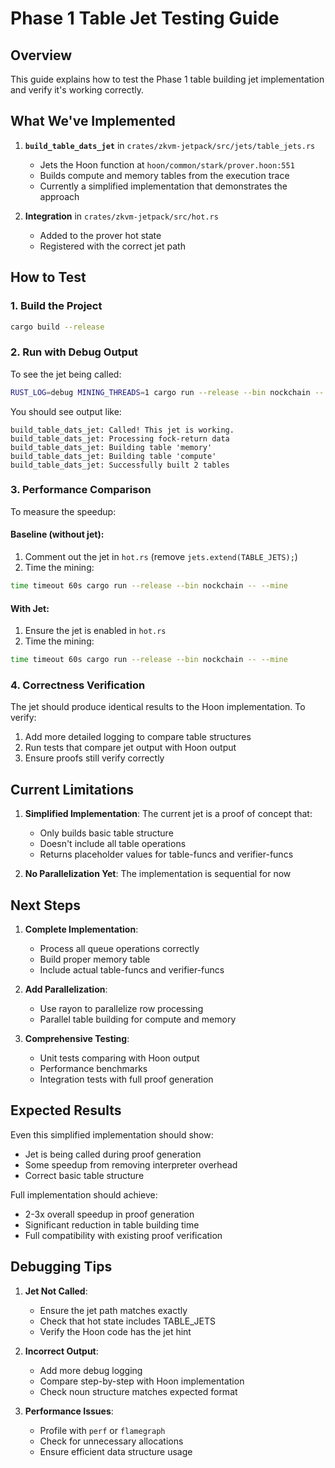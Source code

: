 # Phase 1 Table Jet Testing Guide

## Overview

This guide explains how to test the Phase 1 table building jet implementation and verify it's working correctly.

## What We've Implemented

1. **`build_table_dats_jet`** in `crates/zkvm-jetpack/src/jets/table_jets.rs`
   - Jets the Hoon function at `hoon/common/stark/prover.hoon:551`
   - Builds compute and memory tables from the execution trace
   - Currently a simplified implementation that demonstrates the approach

2. **Integration** in `crates/zkvm-jetpack/src/hot.rs`
   - Added to the prover hot state
   - Registered with the correct jet path

## How to Test

### 1. Build the Project

```bash
cargo build --release
```

### 2. Run with Debug Output

To see the jet being called:

```bash
RUST_LOG=debug MINING_THREADS=1 cargo run --release --bin nockchain -- --mine 2>&1 | grep "build_table_dats_jet"
```

You should see output like:
```
build_table_dats_jet: Called! This jet is working.
build_table_dats_jet: Processing fock-return data
build_table_dats_jet: Building table 'memory'
build_table_dats_jet: Building table 'compute'
build_table_dats_jet: Successfully built 2 tables
```

### 3. Performance Comparison

To measure the speedup:

#### Baseline (without jet):
1. Comment out the jet in `hot.rs` (remove `jets.extend(TABLE_JETS);`)
2. Time the mining:
```bash
time timeout 60s cargo run --release --bin nockchain -- --mine
```

#### With Jet:
1. Ensure the jet is enabled in `hot.rs`
2. Time the mining:
```bash
time timeout 60s cargo run --release --bin nockchain -- --mine
```

### 4. Correctness Verification

The jet should produce identical results to the Hoon implementation. To verify:

1. Add more detailed logging to compare table structures
2. Run tests that compare jet output with Hoon output
3. Ensure proofs still verify correctly

## Current Limitations

1. **Simplified Implementation**: The current jet is a proof of concept that:
   - Only builds basic table structure
   - Doesn't include all table operations
   - Returns placeholder values for table-funcs and verifier-funcs

2. **No Parallelization Yet**: The implementation is sequential for now

## Next Steps

1. **Complete Implementation**:
   - Process all queue operations correctly
   - Build proper memory table
   - Include actual table-funcs and verifier-funcs

2. **Add Parallelization**:
   - Use rayon to parallelize row processing
   - Parallel table building for compute and memory

3. **Comprehensive Testing**:
   - Unit tests comparing with Hoon output
   - Performance benchmarks
   - Integration tests with full proof generation

## Expected Results

Even this simplified implementation should show:
- Jet is being called during proof generation
- Some speedup from removing interpreter overhead
- Correct basic table structure

Full implementation should achieve:
- 2-3x overall speedup in proof generation
- Significant reduction in table building time
- Full compatibility with existing proof verification

## Debugging Tips

1. **Jet Not Called**: 
   - Ensure the jet path matches exactly
   - Check that hot state includes TABLE_JETS
   - Verify the Hoon code has the jet hint

2. **Incorrect Output**:
   - Add more debug logging
   - Compare step-by-step with Hoon implementation
   - Check noun structure matches expected format

3. **Performance Issues**:
   - Profile with `perf` or `flamegraph`
   - Check for unnecessary allocations
   - Ensure efficient data structure usage 
